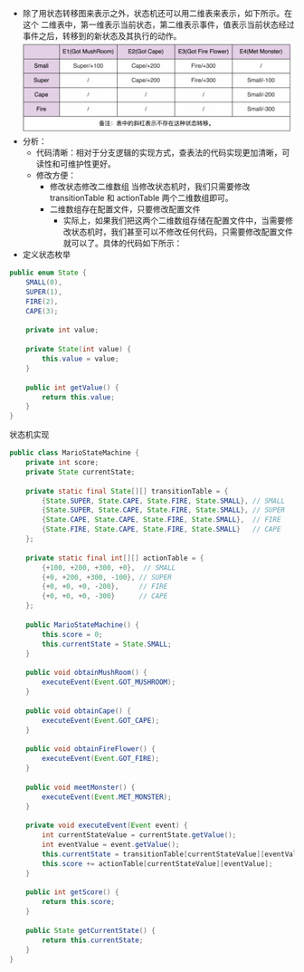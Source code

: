 - 除了用状态转移图来表示之外，状态机还可以用二维表来表示，如下所示。在这个
二维表中，第一维表示当前状态，第二维表示事件，值表示当前状态经过事件之后，转移到的新状态及其执行的动作。
![](Projects/设计模式/23经典设计模式/行为型/状态模式/asserts/Pasted%20image%2020250629164227.png)
- 分析：
	- 代码清晰：相对于分支逻辑的实现方式，查表法的代码实现更加清晰，可读性和可维护性更好。
	- 修改方便：
		- 修改状态修改二维数组
			  当修改状态机时，我们只需要修改 transitionTable 和 actionTable 两个二维数组即可。
		- 二维数组存在配置文件，只要修改配置文件
			- 实际上，如果我们把这两个二维数组存储在配置文件中，当需要修改状态机时，我们甚至可以不修改任何代码，只需要修改配置文件就可以了。具体的代码如下所示：
- 定义状态枚举
```java
public enum State {
    SMALL(0),
    SUPER(1),
    FIRE(2),
    CAPE(3);

    private int value;

    private State(int value) {
        this.value = value;
    }

    public int getValue() {
        return this.value;
    }
}
```
状态机实现
```java
public class MarioStateMachine {
    private int score;
    private State currentState;

    private static final State[][] transitionTable = {
        {State.SUPER, State.CAPE, State.FIRE, State.SMALL}, // SMALL
        {State.SUPER, State.CAPE, State.FIRE, State.SMALL}, // SUPER
        {State.CAPE, State.CAPE, State.FIRE, State.SMALL},  // FIRE
        {State.FIRE, State.CAPE, State.FIRE, State.SMALL}   // CAPE
    };

    private static final int[][] actionTable = {
        {+100, +200, +300, +0},  // SMALL
        {+0, +200, +300, -100}, // SUPER
        {+0, +0, +0, -200},     // FIRE
        {+0, +0, +0, -300}      // CAPE
    };

    public MarioStateMachine() {
        this.score = 0;
        this.currentState = State.SMALL;
    }

    public void obtainMushRoom() {
        executeEvent(Event.GOT_MUSHROOM);
    }

    public void obtainCape() {
        executeEvent(Event.GOT_CAPE);
    }

    public void obtainFireFlower() {
        executeEvent(Event.GOT_FIRE);
    }

    public void meetMonster() {
        executeEvent(Event.MET_MONSTER);
    }

    private void executeEvent(Event event) {
        int currentStateValue = currentState.getValue();
        int eventValue = event.getValue();
        this.currentState = transitionTable[currentStateValue][eventValue];
        this.score += actionTable[currentStateValue][eventValue];
    }

    public int getScore() {
        return this.score;
    }

    public State getCurrentState() {
        return this.currentState;
    }
}

```